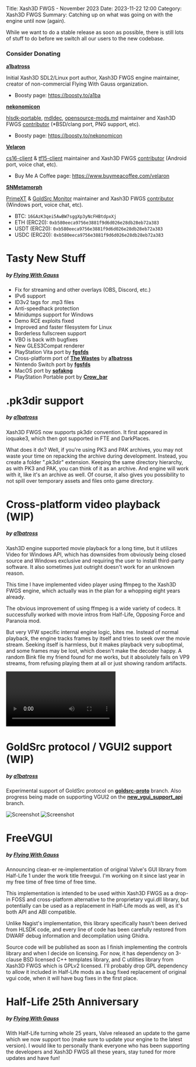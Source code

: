 Title: Xash3D FWGS - November 2023
Date: 2023-11-22 12:00
Category: Xash3D FWGS
Summary: Catching up on what was going on with the engine until now (again).

While we want to do a stable release as soon as possible, there is still lots of stuff to do before we switch all our users to the new codebase.

### Consider Donating
[**a1batross**](https://github.com/a1batross)

Initial Xash3D SDL2/Linux port author, Xash3D FWGS engine maintainer, creator of non-commercial Flying With Gauss organization.

* Boosty page: <https://boosty.to/a1ba>

[**nekonomicon**](https://github.com/nekonomicon)

[hlsdk-portable](https://github.com/FWGS/hlsdk-portable), [mdldec](https://github.com/FWGS/xash3d-fwgs/tree/master/utils/mdldec), [opensource-mods.md](https://github.com/FWGS/xash3d-fwgs/blob/master/Documentation/opensource-mods.md) maintainer and Xash3D FWGS [contributor](https://github.com/FWGS/xash3d-fwgs/commits?author=nekonomicon) (*BSD/clang port, PNG support, etc).

* Boosty page: <https://boosty.to/nekonomicon>

[**Velaron**](https://github.com/Velaron)

[cs16-client](https://github.com/Velaron/cs16-client) & [tf15-client](<https://github.com/Velaron/tf15-client>) maintainer and Xash3D FWGS [contributor](<https://github.com/FWGS/xash3d-fwgs/commits?author=Velaron>) (Android port, voice chat, etc).

* Buy Me A Coffee page: <https://www.buymeacoffee.com/velaron>

[**SNMetamorph**](https://github.com/SNMetamorph)

[PrimeXT](https://github.com/SNMetamorph/PrimeXT) & [GoldSrc Monitor](https://github.com/SNMetamorph/goldsrc-monitor) maintainer and Xash3D FWGS [contributor](https://github.com/FWGS/xash3d-fwgs/commits?author=SNMetamorph) (Windows port, voice chat, etc).

* BTC: `16GAzK3qei5AwBW7sggXp3yNcFHBtdpxXj`
* ETH (ERC20): `0xb580eeca9756e3881f9d6d026e28db28eb72a383`
* USDT (ERC20): `0xb580eeca9756e3881f9d6d026e28db28eb72a383`
* USDC (ERC20): `0xb580eeca9756e3881f9d6d026e28db28eb72a383`

# Tasty New Stuff
##### by [**Flying With Gauss**](https://github.com/FWGS)
* Fix for streaming and other overlays (OBS, Discord, etc.)
* IPv6 support
* ID3v2 tags for .mp3 files
* Anti-speedhack protection
* Minidumps support for Windows
* Demo RCE exploits fixed
* Improved and faster filesystem for Linux
* Borderless fullscreen support
* VBO is back with bugfixes
* New GLES3Compat renderer
* PlayStation Vita port by [**fgsfds**](https://github.com/fgsfdsfgs)
* Cross-platform port of [**The Wastes**](https://git.mentality.rip/a1batross/halflife-thewastes-sdk) by [**a1batross**](https://github.com/a1batross)
* Nintendo Switch port by [**fgsfds**](https://github.com/fgsfdsfgs)
* MacOS port by [**sofakng**](https://github.com/sofakng)
* PlayStation Portable port by [**Crow_bar**](https://github.com/Crow_bar)

# .pk3dir support
##### by [**a1batross**](https://github.com/a1batross)
Xash3D FWGS now supports pk3dir convention. It first appeared in ioquake3, which then got supported in FTE and DarkPlaces.

What does it do? Well, if you're using PK3 and PAK archives, you may not waste your time on repacking the archive during development. Instead, you create a folder ".pk3dir" extension. Keeping the same directory hierarchy, as with PK3 and PAK, you can think of it as an archive. And engine will work with it, like it's an archive as well. Of course, it also gives you possibility to not spill over temporary assets and files onto game directory.

# Cross-platform video playback (WIP)
##### by [**a1batross**](https://github.com/a1batross)
Xash3D engine supported movie playback for a long time, but it utilizes Video for Windows API, which has downsides from obviously being closed source and Windows exclusive and requiring the user to install third-party software. It also sometimes just outright doesn't work for an unknown reason.

This time I have implemented video player using ffmpeg to the Xash3D FWGS engine, which actually was in the plan for a whopping eight years already.

The obvious improvement of using ffmpeg is a wide variety of codecs. It successfully worked with movie intros from Half-Life, Opposing Force and Paranoia mod.

But very VFW specific internal engine logic, bites me. Instead of normal playback, the engine tracks frames by itself and tries to seek over the movie stream. Seeking itself is harmless, but it makes playback very suboptimal, and some frames may be lost, which doesn't make the decoder happy. A random Bink file my friend found for me works, but it absolutely fails on VP9 streams, from refusing playing them at all or just showing random artifacts.

<div class="embed-responsive embed-responsive-16by9">
	<video class="embed-responsive-item" allowfullscreen controls>
		<source src="{static}/videos/valve.mp4" type="video/mp4" />
	</video>
</div>

# GoldSrc protocol / VGUI2 support (WIP)
##### by [**a1batross**](https://github.com/a1batross)
Experimental support of GoldSrc protocol on [**goldsrc-proto**](https://github.com/FWGS/xash3d-fwgs/tree/goldsrc-proto) branch. Also progress being made on supporting VGUI2 on the [**new_vgui_support_api**](https://github.com/FWGS/xash3d-fwgs/tree/new_vgui_support_api) branch.

![Screenshot]({static}/images/goldsrc-proto-1.png)
![Screenshot]({static}/images/goldsrc-proto-2.png)

# FreeVGUI
##### by [**Flying With Gauss**](https://github.com/FWGS)
Announcing clean-er re-implementation of original Valve's GUI library from Half-Life 1 under the work title freevgui. I'm working on it since last year in my free time of free time of free time.

This implementation is intended to be used within Xash3D FWGS as a drop-in FOSS and cross-platform alternative to the proprietary vgui.dll library, but potentially can be used as a replacement in Half-Life mods as well, as it's both API and ABI compatible.

Unlike Nagist's implementation, this library specifically hasn't been derived from HLSDK code, and every line of code has been carefully restored from DWARF debug information and decompilation using Ghidra.

Source code will be published as soon as I finish implementing the controls library and when I decide on licensing. For now, it has dependency on 3-clause BSD licensed C++ templates library, and C utilities library from Xash3D FWGS which is GPLv2 licensed. I'll probably drop GPL dependency to allow it included in Half-Life mods as a bug fixed replacement of original vgui code, when it will have bug fixes in the first place.

# Half-Life 25th Anniversary
##### by [**Flying With Gauss**](https://github.com/FWGS)
With Half-Life turning whole 25 years, Valve released an update to the game which we now support too (make sure to update your engine to the latest version). I would like to personally thank everyone who has been supporting the developers and Xash3D FWGS all these years, stay tuned for more updates and have fun!